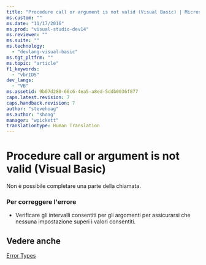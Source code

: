 ```yaml
---
title: "Procedure call or argument is not valid (Visual Basic) | Microsoft Docs"
ms.custom: ""
ms.date: "11/17/2016"
ms.prod: "visual-studio-dev14"
ms.reviewer: ""
ms.suite: ""
ms.technology: 
  - "devlang-visual-basic"
ms.tgt_pltfrm: ""
ms.topic: "article"
f1_keywords: 
  - "vbrID5"
dev_langs: 
  - "VB"
ms.assetid: 9b07d280-66c6-4ea5-a8ed-5ddb0036f877
caps.latest.revision: 7
caps.handback.revision: 7
author: "stevehoag"
ms.author: "shoag"
manager: "wpickett"
translationtype: Human Translation
---
```

# Procedure call or argument is not valid (Visual Basic)
Non è possibile completare una parte della chiamata.  
  
### Per correggere l'errore  
  
-   Verificare gli intervalli consentiti per gli argomenti per assicurarsi che nessuna impostazione superi i valori consentiti.  
  
## Vedere anche  
 [Error Types](../../../visual-basic/programming-guide/language-features/error-types.md)